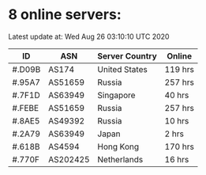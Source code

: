 # 8 online servers:

Latest update at: Wed Aug 26 03:10:10 UTC 2020

| ID | ASN | Server Country | Online |
| -- | --- | -------------- | ------ |
| #.D09B | AS174 | United States | 119 hrs |
| #.95A7 | AS51659 | Russia | 257 hrs |
| #.7F1D | AS63949 | Singapore | 40 hrs |
| #.FEBE | AS51659 | Russia | 257 hrs |
| #.8AE5 | AS49392 | Russia | 10 hrs |
| #.2A79 | AS63949 | Japan | 2 hrs |
| #.618B | AS4594 | Hong Kong | 170 hrs |
| #.770F | AS202425 | Netherlands | 16 hrs |

